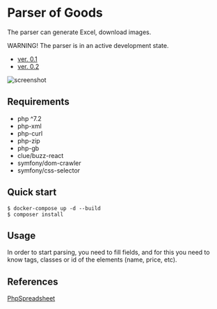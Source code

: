 # Parser of Goods

The parser can generate Excel, download images.

WARNING! The parser is in an active development state.

* [ver. 0.1](https://github.com/Nebado/ParserOfGoods/releases/tag/0.1)
* [ver. 0.2](https://github.com/Nebado/ParserOfGoods/releases/tag/0.2)

![screenshot](src/assets/images/parser_v0.1_6.png)

## Requirements

- php ^7.2
- php-xml
- php-curl
- php-zip
- php-gb
- clue/buzz-react
- symfony/dom-crawler
- symfony/css-selector

## Quick start

```
$ docker-compose up -d --build
$ composer install
```

## Usage

In order to start parsing, you need to fill fields, and for this you need to know tags, classes or id of the elements (name, price, etc).

## References

[PhpSpreadsheet](https://github.com/PHPOffice/PhpSpreadsheet)
